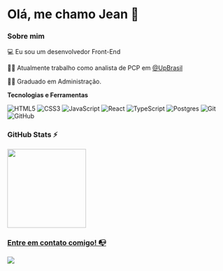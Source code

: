 # Olá, me chamo Jean 👋

### Sobre mim

💻 Eu sou um desenvolvedor Front-End


👩‍💻 Atualmente trabalho como analista de PCP em [@UpBrasil](https://www.linkedin.com/company/up-brasil)

👨‍🎓  Graduado em Administração.

**Tecnologias e Ferramentas**


![HTML5](https://img.shields.io/badge/html5-%23E34F26.svg?style=for-the-badge&logo=html5&logoColor=white)
![CSS3](https://img.shields.io/badge/css3-%231572B6.svg?style=for-the-badge&logo=css3&logoColor=white)
![JavaScript](https://img.shields.io/badge/javascript-%23323330.svg?style=for-the-badge&logo=javascript&logoColor=%23F7DF1E)
![React](https://img.shields.io/badge/react-%2320232a.svg?style=for-the-badge&logo=react&logoColor=%2361DAFB)
![TypeScript](https://img.shields.io/badge/typescript-%23007ACC.svg?style=for-the-badge&logo=typescript&logoColor=white)
![Postgres](https://img.shields.io/badge/postgres-%23316192.svg?style=for-the-badge&logo=postgresql&logoColor=white)
![Git](https://img.shields.io/badge/git-%23F05033.svg?style=for-the-badge&logo=git&logoColor=white)
![GitHub](https://img.shields.io/badge/github-%23121011.svg?style=for-the-badge&logo=github&logoColor=white)



<!--
Substitua o usuário lbguilherme pelo seu usuário no GitHub.
-->

### GitHub Stats ⚡
<div>
<a href="https://github.com/jeanlr">
<img height="180em" src="https://github-readme-stats.vercel.app/api/top-langs/?username=jeanlr&layout=compact&langs_count=7&theme=dracula"/>
</div>

### Entre em contato comigo! 📭
<div>
<a href="https://www.linkedin.com/in/jeanlimarodovalho" target="_blank"><img src="https://img.shields.io/badge/-LinkedIn-%230077B5?style=for-the-badge&logo=linkedin&logoColor=white" target="_blank"></a>   
</div>



